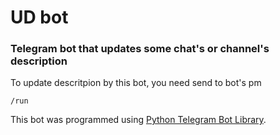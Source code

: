 # UD bot
### Telegram bot that updates some chat's or channel's description
To update descritpion by this bot, you need send to bot's pm
```
/run
```
This bot was programmed using [Python Telegram Bot Library](https://github.com/python-telegram-bot/python-telegram-bot/).